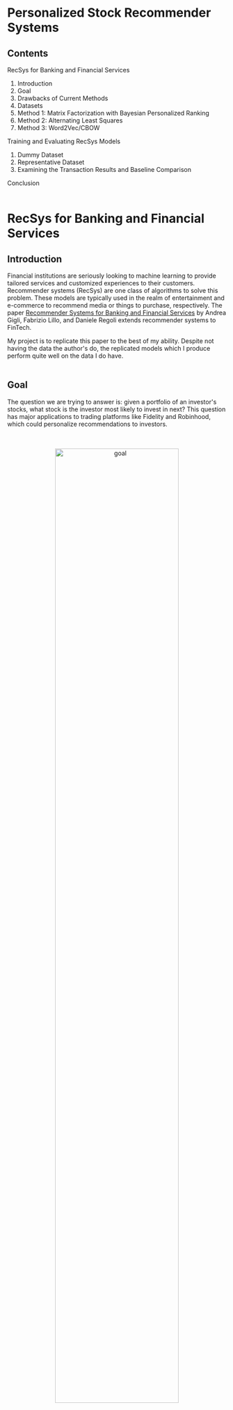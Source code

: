 # **Personalized Stock Recommender Systems**


## **Contents**
RecSys for Banking and Financial Services
1. Introduction
2. Goal
3. Drawbacks of Current Methods
4. Datasets
5. Method 1: Matrix Factorization with Bayesian Personalized Ranking
6. Method 2: Alternating Least Squares
7. Method 3: Word2Vec/CBOW

Training and Evaluating RecSys Models
1. Dummy Dataset
2. Representative Dataset
3. Examining the Transaction Results and Baseline Comparison

Conclusion
<br/><br/>

# RecSys for Banking and Financial Services

## **Introduction**
Financial institutions are seriously looking to machine learning to provide tailored services and customized experiences to their customers.  Recommender systems (RecSys) are one class of algorithms to solve this problem.  These models are typically used in the realm of entertainment and e-commerce to recommend media or things to purchase, respectively. The paper [Recommender Systems for Banking and Financial Services](http://ceur-ws.org/Vol-1905/recsys2017_poster13.pdf) by Andrea Gigli, Fabrizio Lillo, and Daniele Regoli extends recommender systems to FinTech.

My project is to replicate this paper to the best of my ability.  Despite not having the data the author's do, the replicated models which I produce perform quite well on the data I do have.
<br/><br/>

## **Goal**
The question we are trying to answer is: given a portfolio of an investor's stocks, what stock is the investor most likely to invest in next?  This question has major applications to trading platforms like Fidelity and Robinhood, which could personalize recommendations to investors.
<p align="center">
<br/><br/>
<img src="images/goal.png" alt = "goal" width="75%"/>
<br/><br/>
</p>
In the graphic above, we have an investor on the left who has invested in tech companies like IBM, Intel, AMD and Google, but not in automotive companies like ford.  This information is given to a model which then outputs a list of stocks which it believes the investor is most likely to purchase.  We see that NVIDIA and Apple are at the top while General Motors is quite low.
<br/><br/>

## **Drawbacks of Current Methods**
Why is a new recommendation system needed, though, in the first place? Well, recommender systems in FinTech are relatively new, just becoming prevalent in the past five years or so:
- Financial institutions still typically conduct their own research  and provide opinions to investors
- At publication, many methods in the literature base their recommendations on broker research and news using NLP
- These models take a long time to train and are costly

Moreover, the literature tends towards explicit, un-personalized recommenders.  Explicit means that the information collected directly reflects explicit opinions of the investor.  Un-personalized means that the recommender provides the same recommendations to everyone, such as a popularity-based system.  Both of these things are unideal because explicit information is not always necessary and an un-personalized system is more disconnected from investors.  What we want is an implicit, personalized  recommender that is only given "purchased"/"not purchased" information.  This will lead to a happy investor and the firm implementing the recommender system to make more money, as illustrated in the graphic here. 
<p align="center">
    <img src="images/personalized.png" alt = "personalized" width="50%"/>
    <br/><br/>
</p>

## **Recommender Systems to the Rescue**
At the 2017 ACM Recommender Systems conference, Gigli, Lillo, and Regoli showed that an *implicit* recommender system can predict preferences of users (investors) and the items (stocks) they purchase.  The showcased three different RecSys methods:
- Matrix factorization with Bayesian Personalized Ranking (BPR)
- Alternating Least Squares (ALS)
- Word2Vec/Continuous Bag of Words

The paper compares these algorithms against popularity methods that base their predictions solely on the popularity of different items (completely unpersonalized). 
<p align="center">
<br/><br/>
<img src="images/recsys_poster.png" alt = "recsys_poster" width="66%"/>
<br/><br/>
</p>

## **Datasets**
The data used for these recommendation systems is an interaction matrix between investors and the stocks they purchase.  More specificaly, we need a relation where each record is a transaction that has
- the investor identification number (```int```)
- the stock identification number (```int```)
- the timestamp of that transaction (```int```)

The interactions matrix itself should end up boiling down to somelike like the table below.
<p align="center">
<br/><br/>
<img src="images/desired_data.png" alt = "desired_data" width="66%"/>
<br/><br/>
</p>


### **Ideal Data**
The authors of the paper obtain this data from a European bank, where about 200,000 clients make 1.3 million transaction total.  Unfortunately, this data is proprietary and not available to us.  In this data's stead, we use two other datasets: a dummy dataset for testing the model and a representative dataset of transactions collected from UC Irvine.

### **Dummy Data**
To test to see if our model works, we will use the [MovieLens 100k](https://grouplens.org/datasets/movielens/100k/) dataset.  This dataset contains 100,000 records of about 1,000 different users each interacting with, on average, 100 movies from a population of 1,600 movies.  So, our interaction matrix will have a shape of approximately 1,000 rows by 1,600 columns.

### **Representative Dataset**
Orginially, I was going to use 13F forms submitted by hedge funds in Q4 2020 instead of users/stocks; however, the thousands of hedge funds I looked at invested from too large of a popultion of stocks.  This resulted in the interaction matrix becoming too scarce to make meaningful predictions.  Time permitting, I would like to continue to work towards using 13F forms, as my models were effective when using a small subset of hedge funds with similar investment strategies.

Instead, per the TA's permission, I will use a synthetic, representative dataset of individual transactions from [UC Irvine](https://archive.ics.uci.edu/ml/datasets/online+retail).  This dataset contains approximately 540,000 records.
<br/><br/>

## **Method 1: Matrix Factorization with BPR [(Rendle et al., 2012)](https://arxiv.org/pdf/1205.2618.pdf)**
Matrix factorization (MF) is used because it captures the low-rank structure of linear investor-stock interactions.  In the figure below, we let $m, n, k \in \mathbb{N}$, where $m$ is the number of investors, $n$ is the number of stocks, and $k$ is the number of latent factors in $P$ and $Q$.
<p align="center">
<img src="images/matrix_factorization.png" alt = "matrix_factorization" width="66%"/>
<br/><br/>
</p>

The general model of MF is that there is an investor/stock interaction matrix $R$ which can be broken down into two latent matrices $P$ and $Q$.  MF finds these latent matrices using mean squared error and an optimizer such as Adam and uses it to predict unknown ratings.  However, in our case, since we are using *implicit* information, it is imperative that we use an optimization criterion such as Bayesian Personalized Ranking (BPR) over pairs of stocks for a particular investor when updating our model's parameters.  In this implicit scenario, the mulitplication of $P$ and $Q$ won't result in an explicit reconstruction of $R$, but rather a list of scores for each stock which we can then use to rank preferences.

To illustrate BPR, first let $I$ denote all stocks and $I^+$ denote purchased stocks.  Then, BPR is defined for pairs of stocks (per investor $u$) in the set
$$D:=\{(u, i, j)\ |\ i \in I_{u}^{+} \wedge j \in I \setminus I_{u}^{+} \}$$
Let's further define $\hat{y}$ as the binary prediction of "purchased" (1) or "not purchased" (0), $\lambda$ as the regularization hyperparameter, and $\Theta$ as the learned parameters.  Then BPR loss with L2-regularization is defined to be
$$\text{BPRLoss} := \sum_{u, i, j \in D}\ln(\sigma(\hat{y}_{ui} - \hat{y}_{uj}) - \lambda_\Theta ||\Theta||^2$$
where $\sigma$ is the sigmoid function.
<br/><br/>

### **Model Implementation in PyTorch**
The above logic is written in PyTorch in the file [mf_bpr.py](src/mf_bpr.py).  We first start with the model itself, which has two embeddings matrices as defined using ```nn.Embedding``` and then initialized via a normal distribution.  During the forward propagation step, ids corresponding to the investor and ids of the stocks they purchased are supplied.  The embeddings of these ids are obtained and the dot product of them are multiplied together to compute the scores.
```python
class MF_BPR(nn.Module):
    def __init__(self, investor_num: int, stock_num: int, latent_factors: int):
        """
        Initializes a matrix factorization model that is meant to be used in
        conjunction with Bayesian Personalized Recommendation loss.

        Parameters
        ----------
        investor_num (int) - number of investors\n
        stock_num (int) - number of stocks\n
        latent_factors (int) - number of latent factors
        """
        super(MF_BPR, self).__init__()
        self.embed_investor = nn.Embedding(investor_num, latent_factors)
        self.embed_stock = nn.Embedding(stock_num, latent_factors)

        nn.init.normal_(self.embed_investor.weight, std=0.01)
        nn.init.normal_(self.embed_stock.weight, std=0.01)

    def forward(self, investors: torch.Tensor, stocks: torch.Tensor) -> torch.Tensor:
        """
        Parameters
        ----------
        investors (torch.Tensor) - investor ids\n
        stocks (torch.Tensor) - ids of stocks that the investors purchased\n

        Output
        ------
        scores  (torch.Tensor) - scores of stocks that the investors may purchase next
        """
        investor = self.embed_investor(investors)
        stock_positive = self.embed_stock(stocks)
        scores = (investor * stock_positive).sum(dim=-1)

        return scores
```
The Bayesian Personalized ranking loss which accompanies the loss is constructed outside of the class.  Given score tensors of (investors, num_stocks), we aim to maximize the distance between the positive and negative scores:
```python
def BPR_Loss(positive : torch.Tensor, negative : torch.Tensor) -> torch.Tensor:
    """
    Given postive and negative examples, compute Bayesian Personalized ranking loss
    """
    distances = positive - negative
    loss = - torch.sum(torch.log(torch.sigmoid(distances)), 0, keepdim=True)

    return loss
```
<br/><br/>

## **Method 2: Alternating Least Squares [(Zhou et al., 2008)](https://doi.org/10.1007/978-3-540-68880-8_32)**
Alternating least squares is a distributed analog to matrix factorization.  It improves upon original matrix factorization by taking in implicit information and iteratively alternating between optimizing the latent investor matrix and fixing the latent stock matrix and vice versa.  This alternation in illustrated in the graphic on the right, where only one matrix is learned at a time.
<p align="center">
<img src="images/als.png" alt = "als" width="66%"/>
<br/><br/>
</p>

The benifit of fixing one matrix at a time is that it enables an analytical solution to the optimization problem.  Consider a mean squared error with L2-regularization:
$$\text{MSE} = \sum_{u, i}\left(R_{ui} - \hat{R}_{ui}\right)^2 + \lambda_\Theta||\Theta||^2$$
If $P$ is fixed, then the analaytical solution to the optimization problem is
$$Q = R^TP\left(P^TP + \lambda I_k\right)^{-1}$$
If $Q$ is fixed, then the analytical solution to the optimization problem is
$$P = R^TQ\left(Q^TQ + \lambda I_k\right)^{-1}$$
where $I_k$ is the identity matrix of dimension $k$.

Computing these analytical solutions is extremely fast compared to learning the latent factors in a approximate, gradient descent-like fashion.  Indeed, ALS is meant to be used in a distributed environment with Apache Spark in large scale environments for fast performance.
<br/><br/>

### **Model Implementation in NumPy**
The above logic is written in numpy in the file [als.py](src/als.py).  We first start with the model itself, which, like MF, has two embeddings matrices and then initialized via a normal distribution.  During the training step, we first assume the stock embedding matrix to be fixed and compute the investor embedding matrix via the first analytical solution above; then, we assume the investor embedding matrix to be fixed and compute the stock embedding via the second analytical solution above.  During predictions, we simply need to multiple to two embedding matricies together and obtain the corresponding (investor, stock) predictions.
```python
class ALS():
    def __init__(self, investor_num: int, stock_num: int, latent_factors: int,
                 train_data: np.ndarray, reg: float):
        """
        An Alternating Least Squares model which alternates between freezing the
        investor embedding matrix and the stock embedding matrix.

        Parameters
        ----------
        investor_num (int) - number of investors\n
        stock_num (int) - number of stocks\n
        latent_factors (int) - number of latent factors\n
        train_data (np.ndarray) - training data of shape (investor_num, stock_num)\n
        reg (float) - regularization factor
        """
        self.n_factors = latent_factors
        self.embed_investor = np.random.random((investor_num, latent_factors))
        self.embed_stock = np.random.random((stock_num, latent_factors))
        self.train_data = train_data
        self.reg = reg

    def train(self) -> None:
        """
        Train the ALS model by first fixing the stock embedding matrix and learning
        the investor embeddings and then the other way around.
        """
        # Train investor embeddings
        A_1 = np.matmul(self.embed_stock.T, self.embed_stock) + \
            np.eye(self.n_factors) * \
            self.reg  # (latent_factors, latent_factors)

        b_1 = np.matmul(self.train_data, self.embed_stock)
        self.embed_investor = np.matmul(b_1, np.linalg.inv(A_1))

        # Train stock embeddings
        A_2 = np.matmul(self.embed_investor.T, self.embed_investor) + \
            np.eye(self.n_factors) * \
            self.reg  # (latent_factors, latent_factors)
        b_2 = np.matmul(self.train_data.T, self.embed_investor)
        self.embed_stock = np.matmul(b_2, np.linalg.inv(A_2))

    def predict(self, user_ids: list, item_idxs: list) -> list:
        """
        Make matrix predictions using the ALS model
        """
        predictions = np.matmul(self.embed_investor, self.embed_stock.T)
        return [predictions[user_ids[i], item_idxs[i]] for i in range(len(user_ids))]
```
<br/><br/>

## **Method 3: Word2Vec/CBOW [(Mikolov et al. 2013a)](https://arxiv.org/abs/1301.3781)**
The Word2Vec model is typically used in NLP to create word embeddings for different words in a corpus of text over different documents.  Here, investors' portfolios are documents, and each stock is a word $w$ from a vocabulary $\mathcal{V}$.  There are two variants of Word2Vec, Skip-Gram and Continuous Bag of Words (CBOW), but the variant we're interested in is CBOW, as it allows us to predict whether one purchased stock is in an investor's portfolio.  The graphic on the left illustrates the objective of this model: given a portfolio of stocks like IBM, Intel, AMD, and Texas Instruments, we want to maximize the probability of another purchased tech stock like NVIDIA and minimize the probability of some random stock like General Motors.
<p align="center">
<img src="images/cbow_obj.png" alt = "cbow_obj" width="50%"/>
<br/><br/>
</p>

Let $\mathcal{W}_o$ be a set of context words (in a window of size $m$) and $u_c$, $v_o \in \mathbb{R}^d$ represent $d$-dimensional target word and context word embeddings, respectively.  Then, the conditional probability of a target word is simply the softmax of that target word:
$$\Pr(w_c\ |\ \mathcal{W}_0) = \frac{e^{u_c^Tv_o}}{\sum_{i \in \mathcal{V}}e^{u_i^Tv_o}}$$
The loss function for CBOW can be derived from the maximim likelihood estimation, where $L$ is the length of the portfolio and a word at time $t$ is $w^{(t)}$:
$$\text{CBOW-OPT} := \prod_{t = 1}^L\Pr\left(w^{(t)}\ |\ w^{(t-m)},\ldots, w^{(t-1)}, w^{(t+1)},\ldots,w^{(t+m)}\right)$$
<br/><br/>

### **Model Implementation in PyTorch**
The above logic is written in PyTorch in the file [word2vec.py](src/word2vec.py).  We first start with the model itself, which has...
- an embedding matrix of size (```vocab_size```, ```embedding_dim```) defined using ```nn.Embedding```
- an input linear layer defined using ```nn.Linear```.  It takes in ```context_size * embedding_dim``` number of inputs and produces ```128``` outputs for the hidden layer.
- a hidden layer defined using ```nn.Linear```.  It takes in ```128``` hidden inputs and produces ```vocab_size``` number of outputs.
  
During the forward propagation step, embeddings of the context stocks are computed and then passed into the multi-layer perceptron (MLP).  The output of this MLP is then given to ```F.log_softmax```, which computes the probabilities of each of the stocks.
```python
class CBOW(nn.Module):
    def __init__(self, vocab_size: int, embedding_dim: int, context_size: int):
        """
        Initialize a CBOW model. Adapted from https://srijithr.gitlab.io/post/word2vec/.

        Parameters
        ----------
        vocab_size (int) - the size of all stocks under consideration\n
        embedding_dim (int) - the size of the embedding dimension\n
        context_size (int) - the number of words used as context for prediction
        """
        super(CBOW, self).__init__()
        self.embeddings = nn.Embedding(vocab_size, embedding_dim)
        self.linear1 = nn.Linear(context_size * embedding_dim, 128)
        self.linear2 = nn.Linear(128, vocab_size)
        self.context_size = context_size
        self.embedding_dim = embedding_dim

    def forward(self, context_words: torch.Tensor) -> torch.Tensor:
        """
        Parameters
        ----------
        context_words (torch.Tensor) - a tensor of words ids used as context for prediction of
            the target

        Output
        ------
        log_probabilities (torch.Tensor) - a tensor of the probabilities of each word
            in the vocabulary
        """
        embeddings = self.embeddings(context_words).view((context_words.shape[0],
            self.context_size * self.embedding_dim))
        out1 = F.relu(self.linear1(embeddings))
        out2 = self.linear2(out1)
        log_probabilities = F.log_softmax(out2, dim=1)
        return log_probabilities
```
As we'll see later, the loss funciton being used in conjunction with ```CBOW``` is ```nn.NLLLoss```, which is the negative log likelihood loss used to train a classification problem with multiple classes.
<br/><br/>

# Training and Evaluating RecSys Models
First, let's import the relevant packages that will be used throughout:
```python
import pandas as pd
import numpy as np
import matplotlib.pyplot as plt

from scipy.sparse import coo_matrix

import torch
import torch.optim as optim
import torch.utils.data as data

from src import mf_bpr, als, word2vec, metrics, datasets, utils
```
To evaluate our models, we need to compute the hitting rate and AUC.  The hitting rate at a given position $l$ for each user represents whether the recommended item is included in the top $l$ ranked list.  It is defined as 
$$\text{Hit(l)} = \frac{1}{m}\sum_{u \in \mathcal{U}} \mathbf{1}(rank_{u, g_u} \leq l),$$
where $\mathbf{1}$ denotes the indicator function, $rank_{g,g_u}$ denotes the ranking of the ground truth item $g_u$ of the user $u$ in the recommendation list, $m$ is the number of users, and $\mathcal{U}$ is the set of all users.  AUC, on the other hand is a measurement of the area of the receiving operating characteristic curve; it represents the probability that the score assigned to a true positive sample is higher than the score assigned to a false positive sample.  The computation of AUC piggybacks on hitting rate with the following definition
$$\text{AUC} = \frac{1}{m}\sum_{u \in \mathcal{U}}\frac{1}{|\mathcal{I}\setminus S_u|}\sum_{j \in I \setminus S_u}\mathbf{1}(rank_{u, g_u} \leq l),$$
where $\mathcal{I}$ is the item set and $S_u$ are the items a user $u$ has already interacted with.  These two metrics are defined in [metrics.py](src/metrics.py):
```python
def hit_and_auc(rankedlist, test_item, k):
    hits_k = [(idx, val) for idx, val in enumerate(rankedlist[:k])
              if int(val) == int(test_item)]
    hits_all = [(idx, val) for idx, val in enumerate(rankedlist)
                if int(val) == int(test_item)]

    max_num = len(rankedlist) - 1
    auc = 1.0 * (max_num - hits_all[0][0]) / \
        max_num if len(hits_all) > 0 else 0
    return len(hits_k), auc
```
For our evaluations, we use $k = 100$.  Finally, all of the code for these implementations are located in [personalized_stock_recommendations.ipynb](personalized_stock_recommendations.ipynb).
<br/><br/>

## **Model Efficacy Check with Dummy Dataset**
To start, let's read in the [dataset](data/dummy.data):
```python
# Read data
def read_dummy():
    dummy_data = pd.read_csv("data/dummy.data", sep='\t', 
        names = ["user_id", "item_id", "rating", "timestamp"], engine = "python")
    num_users = dummy_data.user_id.unique().shape[0]
    num_items = dummy_data.item_id.unique().shape[0]
    return dummy_data, num_users, num_items
```
<br/><br/>

### **Matrix Factorization with BPR**
#### **Loading Data**
We first start off with a custom ```Dataset``` object that is created with the PyTorch semantics and is defined in [datasets.py](src/datasets.py).  This dataset loads corresponding user indices, item indices, and interactions of each user.  When we index into the datset, we proced the corresponding user, item, and some negative item which the user has not interacted with yet.
```python
class PairwiseDataset(data.Dataset):
    def __init__(self, user_idxs : np.ndarray, item_idxs : np.ndarray, interactions : dict,
        num_items : int):
        assert user_idxs.shape[0] == item_idxs.shape[0]

        self.n_samples = user_idxs.shape[0]

        self.user_idxs = torch.from_numpy(user_idxs)
        self.item_idxs = torch.from_numpy(item_idxs)

        self.interactions = interactions
        self.all = set([i for i in range(num_items)])
   
    def __getitem__(self, index):
        neg_items = list(self.all - set(self.interactions[int(self.user_idxs[index])]))
        neg_idx = random.randint(0, len(neg_items) - 1)
        return self.user_idxs[index], self.item_idxs[index], neg_items[neg_idx]

    def __len__(self):
        return self.n_samples
```
Now, let's define a model to split our data into train and test sets, where the test set is comprised of the most recent rating of each user.
```python
def train_test_dummy_bpr(dummy_data : pd.DataFrame, num_users : int, num_items : int):
    train_items, test_items, train_list = {}, {}, []

    # Iterate through every line in the raw data
    for line in dummy_data.itertuples():
        u, i, rating, time = line[1], line[2], line[3], line[4]
        train_items.setdefault(u, []).append((u, i, rating, time))
        if u not in test_items or test_items[u][2] < time:
            test_items[u] = (i, rating, time)
        
    # Iterate through every user and add their samples, sorted by timestamp, to the train 
    # list
    for u in range(1, num_users + 1):
        train_list.extend(sorted(train_items[u], key = (lambda x : x[3])))

    test_data = [(key, *value) for key, value in test_items.items()]

    train_data = [item for item in train_list if item not in test_data]
    train_data = pd.DataFrame(train_data)
    test_data = pd.DataFrame(test_data)
    return train_data, test_data
```
Let's define another function which loads the user and item indices (zero based) and all the interactions between users and items.
```python
def load_dummy_bpr(dummy, num_users, num_items):
    users, items, scores = [], [], []
    interactions = {}
    for line in dummy.itertuples():
        user_index, item_index = int(line[1] - 1), int(line[2] - 1)
        score = 1 # implicit

        users.append(user_index)
        items.append(item_index)
        scores.append(score)

        interactions.setdefault(user_index, []).append(item_index)

    return users, items, scores, interactions
```
Given these functions, we can finally ready the training and testing data.
```python
# Ready dummy data
dummy_data, num_users, num_items = read_dummy()
train_dummy, test_dummy = train_test_dummy_bpr(dummy_data, num_users, num_items)

# Training data
train_users, train_items, train_ratings, interactions = load_dummy_bpr(train_dummy,    
    num_users, num_items)
train_dummy_dataset = datasets.PairwiseDataset(np.array(train_users), np.array(train_items),
    interactions, num_items)
train_dataloader = data.DataLoader(dataset = train_dummy_dataset, batch_size = 1024, 
    shuffle = True, num_workers = 4)

# Test data
_, _, _, test_interactions = load_dummy_bpr(test_dummy, 
    num_users, num_items)
```

#### **Training and Evaluating**
We define an evaluator that uses a trained MF_BPR network and the interactions of users/items to produce negative items and, using these negative items, compute the hitting rate and AUC. 
```python
def evaluate_ranking_bpr(net, test_input, interactions, num_users, num_items):
    ranked_list, ranked_items, hit_rate, auc = {}, {}, [], []
    all_items = set([i for i in range(num_items)])
    for u in range(num_users):
        neg_items = list(all_items - set(interactions[u]))
        user_ids, item_ids, scores = [], [], []
        [item_ids.append(i) for i in neg_items]
        [user_ids.append(u) for _ in neg_items]
        test_dataset = data.TensorDataset(torch.from_numpy(np.array(user_ids)),    
            torch.from_numpy(np.array(item_ids)))
        test_data_iter = data.DataLoader(test_dataset, shuffle=False, batch_size=1024)

        for _, (user_idxs, item_idxs) in enumerate(test_data_iter):
            scores.extend(list(net(user_idxs, item_idxs).detach().numpy()))
        item_scores = list(zip(item_ids, scores))

        ranked_list[u] = sorted(item_scores, key=lambda t: t[1], reverse=True)
        ranked_items[u] = [r[0] for r in ranked_list[u]]
        
        temp = metrics.hit_and_auc(ranked_items[u], test_input[u][0], 100)
        hit_rate.append(temp[0])
        auc.append(temp[1])
    return np.mean(np.array(hit_rate)), np.mean(np.array(auc))
```
We are now ready to create and initialize our models with hyperparameters defined by the paper we're trying to replicate as well as standard values in literature for these models.  We use an Adam optimizer with weight decay to optimize our model.
```python
lr, num_epochs, wd, latent_factors = 0.01, 20, 1e-5, 10

bpr_net = mf_bpr.MF_BPR(num_users, num_items, latent_factors) 
loss = mf_bpr.BPR_Loss
optimizer = optim.Adam(bpr_net.parameters(), lr = 0.01, weight_decay=wd)
```
With the model created and initialized, we are ready to train and evaluate:
```python
hit_rate_list_bpr = []
auc_list_bpr = []
for epoch in range(num_epochs):
    accumulator, l = utils.Accumulator(2), 0.

    # Train each batch
    bpr_net.train()
    for i, (user_idxs, item_idxs, neg_items) in enumerate(train_dataloader):
        optimizer.zero_grad()

        p_pos = bpr_net(user_idxs, item_idxs)
        p_neg = bpr_net(user_idxs, neg_items)

        total_loss = loss(p_pos, p_neg)
        total_loss.backward()
        optimizer.step()
        accumulator.add(total_loss, user_idxs.shape[0])

    # Evaluate
    bpr_net.eval()
    hit_rate, auc = evaluate_ranking_bpr(bpr_net, test_interactions, interactions,
        num_users, num_items)
    hit_rate_list_bpr.append(hit_rate)
    auc_list_bpr.append(auc)

    print(f"Epoch {epoch}:\n\tloss = {accumulator[0]/accumulator[1]}\n\thit_rate = {hit_rate}\n\tauc = {auc}")
```
Here are the results of the ```MF_BPR``` model on the MovieLens dataset:
<p align="center">
<img src="images/mf_dummy.png" alt = "mf_dummy" width="66%"/>
<br/><br/>
</p>

### **Alternating Least Squares**
#### **Loading Data**
Like in the ```MF_BPR``` case, we define two functions to execute a train/test split as well as load the data into user, item, score, and interactions iterables. These functions are actually exactly the same as in the ```MF_BPR``` case, so, for the sake of brevity, we'll just assign them here.
```python
train_test_dummy_als = train_test_dummy_bpr
load_dummy_als = load_dummy_bpr
```
Since we're working with analytical solutions, there is no need to create PyTorch ```Dataset``` or ```DataLoader``` objects.
```python
# Ready dummy data
dummy_data, num_users, num_items = read_dummy()
train_dummy, test_dummy = train_test_dummy_als(dummy_data, num_users, num_items)

# Training data
train_users, train_items, train_ratings, interactions = load_dummy_als(train_dummy,    
    num_users, num_items)

# Test data
_, _, _, test_interactions = load_dummy_als(test_dummy, 
    num_users, num_items)
```

#### **Training and Evaluating**
As before, we define an evaluator to use the trained network and user/item interactions to compute hitting rate and AUC values.
```python
def evaluate_ranking_als(net, test_input, interactions, num_users, num_items):
    ranked_list, ranked_items, hit_rate, auc = {}, {}, [], []
    all_items = set([i for i in range(num_items)])
    for u in range(num_users):
        neg_items = list(all_items - set(interactions[u]))
        user_ids, item_ids, scores = [], [], []
        [item_ids.append(i) for i in neg_items]
        [user_ids.append(u) for _ in neg_items]

        scores.extend(list(net.predict(user_ids, item_ids)))
        item_scores = list(zip(item_ids, scores))

        ranked_list[u] = sorted(item_scores, key=lambda t: t[1], reverse=True)
        ranked_items[u] = [r[0] for r in ranked_list[u]]
        
        temp = metrics.hit_and_auc(ranked_items[u], test_input[u][0], 100)
        hit_rate.append(temp[0])
        auc.append(temp[1])
    return np.mean(np.array(hit_rate)), np.mean(np.array(auc))
```
We can now initialize the model with hyperparameters chosen based on the paper I am replicating.  Due to the analytical solutions, there is no need to use an optimizer.
```python
num_epochs, reg, latent_factors = 20, 0.01, 30

ratings_matrix = coo_matrix((train_ratings, (train_users, train_items)), shape = (num_users, 
    num_items)).todense()
als_net = als.ALS(num_users, num_items, latent_factors, ratings_matrix, reg)
```
Let's train and evaluate, now with a simpler loop due to absence of batching:
```python
hit_rate_list_als = []
auc_list_als = []
 
for epoch in range(num_epochs):
    # Train with entire batch
    als_net.train()

    # Evaluate
    hit_rate, auc = evaluate_ranking_als(als_net, test_interactions, interactions, num_users,
        num_items)
    hit_rate_list_als.append(hit_rate)
    auc_list_als.append(auc)

    print(f"Epoch {epoch}: hit_rate = {hit_rate}, auc = {auc}")
```
Here are the results of the ```ALS``` model on the MovieLens dataset:
<p align="center">
<img src="images/als_dummy.png" alt = "als_dummy" width="66%"/>
<br/><br/>
</p>

### **Word2Vec**
#### **Loading Data**
In our Word2Vec model, we don't care about the users.  We only care about the items in each portfolio.  More specifically, given an item and a window size of 10, we care about the previous 10 items as our context.  To enable this process, we must first load the interactions of each user, sorted by time.
```python
def load_interactions_cbow(dummy_data : pd.DataFrame):
    interactions = {}
    for line in dummy_data.itertuples():
        user_index, item_index, time = line[1] - 1, line[2] - 1, line[4]
        interactions.setdefault(user_index, []).append((item_index, time))

    interactions = {k : sorted(v, key = (lambda pair : pair[1])) for k, v in interactions.items()}
    return {k : [x[0] for x in v] for k, v in interactions.items()}
```
Then, we split these interactions into train and test sets, each set containing its own targets and contexts.
```python
def train_test_dummy_cbow(interactions : dict, window : int):
    train_targets, train_contexts = [], []
    test_targets, test_contexts = [], []

    # Iterate through every interaction
    for user_interactions in interactions.values():
        num_interactions = len(user_interactions)
        # Add to training data
        for i in range(window, num_interactions - 1):
            train_targets.append(user_interactions[i])
            train_contexts.append([user_interactions[j] for j in np.arange(i - window, i)])
        # Add to testing data
        test_targets.append(user_interactions[num_interactions - 1])
        test_contexts.append([user_interactions[j] for j 
            in np.arange(num_interactions - 1 - window, num_interactions - 1)])
        
    return train_targets, train_contexts, test_targets, test_contexts
```
Given these functions, we can now prepare the data and PyTorch ```DataLoader``` object.
```python
window = 10

dummy_data, num_users, num_items = read_dummy()
sorted_interactions = load_interactions_cbow(dummy_data)
train_targets, train_contexts, test_targets, test_contexts = train_test_dummy_cbow(sorted_interactions, window)

ngrams_train = data.TensorDataset(torch.from_numpy(np.array(train_targets)), 
        torch.from_numpy(np.array(train_contexts)))
ngrams_dataloader = data.DataLoader(dataset = ngrams_train, batch_size = 1024, 
    shuffle = True, num_workers = 4)
ngrams_test = data.TensorDataset(torch.from_numpy(np.array(test_targets)), 
    torch.from_numpy(np.array(test_contexts)))
ngrams_dataloader_test = data.DataLoader(dataset = ngrams_test, batch_size = 1024, 
    shuffle = False, num_workers = 4)
```

#### **Training and Evaluating**
The evaluator functions is similar to the ones from before, except now we're just dealing with interactions instead of user ids and item ids.
```python
def evaluate_ranking_cbow(net, test_targets, test_contexts, num_items):
    ranked_list, ranked_items, hit_rate, auc = {}, {}, [], []
    item_ids = list(range(num_items))
    
    for _, (targets, contexts) in enumerate(ngrams_dataloader_test):
        scores = net(contexts).tolist()
        for u, row in enumerate(scores):
            item_scores = list(zip(item_ids, row))
            ranked_list[u] = sorted(item_scores, key=lambda t: t[1], reverse=True)
            ranked_items[u] = [r[0] for r in ranked_list[u]]
        
            temp = metrics.hit_and_auc(ranked_items[u], test_targets[u], 100)
            hit_rate.append(temp[0])
            auc.append(temp[1])
    return np.mean(np.array(hit_rate)), np.mean(np.array(auc))
```
We are now ready to prepare the model with an embedding_dim of ```30```.  As mentioned during Word2Vec/CBOW's description, we use ```nn.NLLLoss``` from the PyTorch library.  We also use the Adam optimizer, like in the ```MF_BPR``` training regiment.
```python
embedding_dim, num_epochs, learning_rate = 30, 20, 0.025
loss = torch.nn.NLLLoss()
cbow_net = word2vec.CBOW(num_items, embedding_dim, window)
optimizer = optim.Adam(cbow_net.parameters(), lr = learning_rate)
```
Given this model, we can now train and evaluate.
```python
hit_rate_list_cbow = []
auc_list_cbow = []
for epoch in range(num_epochs):
    accumulator, l = utils.Accumulator(2), 0.

    # Train each batch
    cbow_net.train()
    for _, (targets, contexts) in enumerate(ngrams_dataloader):
        optimizer.zero_grad()

        log_probabilities = cbow_net(contexts)

        total_loss = loss(log_probabilities, targets)
        total_loss.backward()
        optimizer.step()
        accumulator.add(total_loss, targets.shape[0])

    # Evaluate
    cbow_net.eval()
    hit_rate, auc = evaluate_ranking_cbow(cbow_net, test_targets, test_contexts, num_items)
    hit_rate_list_cbow.append(hit_rate)
    auc_list_cbow.append(auc)

    print(f"Epoch {epoch}:\n\tloss = {accumulator[0]/accumulator[1]}\n\thit_rate = {hit_rate}\n\tauc = {auc}")
```
Here are the results of the ```CBOW``` model on the MovieLens dataset:
<p align="center">
<img src="images/cbow_dummy.png" alt = "cbow_dummy" width="66%"/>
<br/><br/>
</p>

For all three models, we can clearly see that the AUC and hitting rate values are good, thereby implying that our models are indeed effective in this dummy case.  Let's now move on to more interesting data.
<br/><br/>

## **RecSys on Representative Data**
To start, let's read in the representative [dataset](data/data_UCI.xlsx) of transactions:
```python
def read_uci():
    # Read data
    uci_data = pd.read_excel("data/data_UCI.xlsx", header = 0, engine = "openpyxl")

    # Remove null entries and duplicates
    uci_data = uci_data[pd.isnull(uci_data["investor_id"]) == False]
    uci_data = uci_data.drop_duplicates(subset = ["investor_id", "stock_id"])

    # Remove investors with less than twenty entries
    v = uci_data["investor_id"].value_counts()
    uci_data = uci_data[uci_data["investor_id"].isin(v.index[v.gt(20)])]

    # Convert columns into 0-based ids
    uci_data["investor_id"], _ = pd.factorize(uci_data["investor_id"])
    uci_data["stock_id"], _ = pd.factorize(uci_data["stock_id"])

    num_investors = uci_data.investor_id.unique().shape[0]
    num_stocks = uci_data.stock_id.unique().shape[0]
    return uci_data, num_investors, num_stocks
```
For the representative dataset, each function that split and loads the data, as well as evaluates the model, looks very similar if not identicle to the corresponding function for the dummy dataset.  Feel free to check in [personalized_stock_recommendations.ipynb](personalized_stock_recommendations.ipynb) for the exact code.  For the sake of brevity, however, these functions will be left out in the upcoming sub-sections.
<br/><br/>

### **Matrix Factorization with BPR**
Let's start by reading in the data, as before:
```python
# Ready dummy data
uci_data, num_users, num_items = read_uci()
train_uci, test_uci = train_test_uci_bpr(uci_data, num_users, num_items)

# Training data
train_users, train_items, train_ratings, interactions = load_uci_bpr(train_uci,    
    num_users, num_items)
train_uci_dataset = datasets.PairwiseDataset(np.array(train_users), np.array(train_items),
    interactions, num_items)
train_dataloader = data.DataLoader(dataset = train_uci_dataset, batch_size = 1024, 
    shuffle = True, num_workers = 4)

# Test data
_, _, _, test_interactions = load_uci_bpr(test_uci, 
    num_users, num_items)
```
We again create and initialize our model, except now we are only training over 10 epochs due to the size of the dataset.
```python
lr, num_epochs, wd, latent_factors = 0.01, 10, 1e-5, 10

bpr_net = mf_bpr.MF_BPR(num_users, num_items, latent_factors) 
loss = mf_bpr.BPR_Loss
optimizer = optim.Adam(bpr_net.parameters(), lr = 0.01, weight_decay=wd)
```
Now we can train and evaluate.
```python
# Train and evaluate the model
hit_rate_list_bpr = []
auc_list_bpr = []
for epoch in range(num_epochs):
    accumulator, l = utils.Accumulator(2), 0.

    # Train each batch
    bpr_net.train()
    for i, (user_idxs, item_idxs, neg_items) in enumerate(train_dataloader):
        optimizer.zero_grad()

        p_pos = bpr_net(user_idxs, item_idxs)
        p_neg = bpr_net(user_idxs, neg_items)

        total_loss = loss(p_pos, p_neg)
        total_loss.backward()
        optimizer.step()
        accumulator.add(total_loss, user_idxs.shape[0])

    # Evaluate
    bpr_net.eval()
    hit_rate, auc = evaluate_ranking_bpr(bpr_net, test_interactions, interactions, 
        num_users, num_items)
    hit_rate_list_bpr.append(hit_rate)
    auc_list_bpr.append(auc)

    print(f"Epoch {epoch}:\n\tloss = {accumulator[0]/accumulator[1]}\n\thit_rate = {hit_rate}\n\tauc = {auc}")
```
Here are the results of the ```MF_BPR``` model on the representative transactions dataset:
<p align="center">
<img src="images/mf_uci.png" alt = "mf_uci" width="66%"/>
<br/><br/>
</p>

### **Alternating Least Squares**
Let's first read in the data.
```python
#uci_data, num_users, num_items = read_uci()
train_uci, test_uci = train_test_uci_als(uci_data, num_users, num_items)

# Training data
train_users, train_items, train_ratings, interactions = load_uci_als(train_uci,    
    num_users, num_items)

# Test data
_, _, _, test_interactions = load_uci_als(test_uci, 
    num_users, num_items)
```
Then we initialize the model with only ```num_epochs = 10```.
```python
num_epochs, reg, latent_factors = 10, 0.01, 30

ratings_matrix = coo_matrix((train_ratings, (train_users, train_items)), 
    shape = (num_users, num_items)).todense()
als_net = als.ALS(num_users, num_items, latent_factors, ratings_matrix, reg)
```
Finally, we train and evaluate.
```python
hit_rate_list_als = []
auc_list_als = []
 
for epoch in range(num_epochs):
    # Train with entire batch
    als_net.train()

    # Evaluate
    hit_rate, auc = evaluate_ranking_als(als_net, test_interactions, interactions,
        num_users, num_items)
    hit_rate_list_als.append(hit_rate)
    auc_list_als.append(auc)

    print(f"Epoch {epoch}: hit_rate = {hit_rate}, auc = {auc}")
```
Here are the results of the ```ALS``` model on the representative transactions dataset:
<p align="center">
<img src="images/als_uci.png" alt = "mf_uci" width="66%"/>
<br/><br/>
</p>

### **Word2Vec/CBOW**
As always, let's first read in the data.
```python
window = 10

uci_data, num_users, num_items = read_uci()
sorted_interactions = load_interactions_cbow(uci_data)
train_targets, train_contexts, test_targets, test_contexts = train_test_uci_cbow(sorted_interactions, window)

ngrams_train = data.TensorDataset(torch.from_numpy(np.array(train_targets)), 
        torch.from_numpy(np.array(train_contexts)))
ngrams_dataloader = data.DataLoader(dataset = ngrams_train, batch_size = 1024, 
    shuffle = True, num_workers = 4)
ngrams_test = data.TensorDataset(torch.from_numpy(np.array(test_targets)), 
    torch.from_numpy(np.array(test_contexts)))
ngrams_dataloader_test = data.DataLoader(dataset = ngrams_test, batch_size = 1024, 
    shuffle = False, num_workers = 4)
```
Let's now intialize our model which only trains over 10 epochs.
```python
embedding_dim, num_epochs, learning_rate = 30, 10, 0.025
loss = torch.nn.NLLLoss()
cbow_net = word2vec.CBOW(num_items, embedding_dim, window)
optimizer = optim.Adam(cbow_net.parameters(), lr = learning_rate)
```
Finally, we train and evaluate the model:
```python
hit_rate_list_cbow = []
auc_list_cbow = []
for epoch in range(num_epochs):
    accumulator, l = utils.Accumulator(2), 0.

    # Train each batch
    cbow_net.train()
    for _, (targets, contexts) in enumerate(ngrams_dataloader):
        optimizer.zero_grad()

        log_probabilities = cbow_net(contexts)

        total_loss = loss(log_probabilities, targets)
        total_loss.backward()
        optimizer.step()
        accumulator.add(total_loss, targets.shape[0])

    # Evaluate
    cbow_net.eval()
    hit_rate, auc = evaluate_ranking_cbow(cbow_net, test_targets, test_contexts, num_items)
    hit_rate_list_cbow.append(hit_rate)
    auc_list_cbow.append(auc)

    print(f"Epoch {epoch}:\n\tloss = {accumulator[0]/accumulator[1]}\n\thit_rate = {hit_rate}\n\tauc = {auc}")
```
Here are the results of the ```Word2Vec/CBOW``` model on the representative transactions dataset:
<p align="center">
<img src="images/cbow_uci.png" alt = "mf_uci" width="66%"/>
<br/><br/>
</p>

We see that the ```MF_BPR``` and ```ALS``` models have good hitting rates and AUC values, but the ```CBOW``` model is stagnant and does quite poorly in comparison. Let's see how these models do side by side and compare them against a baseline popularity model.
<br/><br/>

## **Examining the Transaction Results and Baseline Comparison**
### **Constructing a Baseline Popularity Model**
To construct a baseline popularity model, we simply need to obtain the $k$ most popular items of training data and supply that as the ```ranked_list``` to our metrics alongside the testing targets.  To do this, we of course start by readying the data.
```python
# Ready uci data
train_test_uci_pop = train_test_uci_bpr
load_uci_bpr = load_uci_bpr

uci_data, num_users, num_items = read_uci()
train_uci, test_uci = train_test_uci_bpr(uci_data, num_users, num_items)

# Training data
_, train_items, _, _ = load_uci_bpr(train_uci,    
    num_users, num_items)

# Test data
_, test_items, _, _ = load_uci_bpr(test_uci, 
    num_users, num_items)
```
Then, we compute the most popular items using the ```collections``` standard library.
```python
import collections

hit_rate_pop = []
auc_list_pop = []
ranked_list = list(collections.Counter(train_items).keys())
for u in range(num_users):
    temp = metrics.hit_and_auc(ranked_list, test_items[u], 100)
    hit_rate_pop.append(temp[0])
    auc_list_pop.append(temp[1])
hit_rate_pop_avg = sum(hit_rate_pop)/len(hit_rate_pop)
auc_pop_avg = sum(auc_list_pop)/len(auc_list_pop)
```
<br/><br/>

### **Examining the Transaction Results**
Combining our baseline results with the transaction results of our three RecSys models, we can compare our hitting rate and AUC metrics:
<p float="left">
<img src="images/all_algorithms_auc.png" alt = "mf_uci" width="49.5%"/>
<img src="images/all_algorithms_hit_rate.png" alt = "mf_uci" width="49.5%"/>
<br/><br/>
</p>
While some of the individual results of RecSys algorithms definitely look weird and demand attention, we can clearly see that all RecSys algorithms outperform the baseline popularity method, which is great!  This illustrates that when it comes to presonalized stock predictions, RecSys algorithms definitely should be used by financial services companies that manage investors' portfolios.